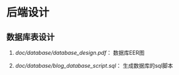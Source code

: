 # 后端设计

## 数据库表设计

1. *doc/database/database_design.pdf*：        数据库EER图

1. *doc/database/blog_database_script.sql*：   生成数据库的sql脚本
